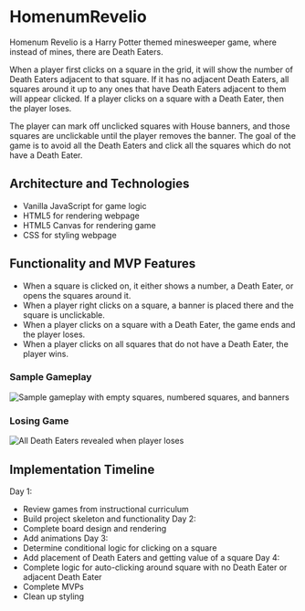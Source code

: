 # HomenumRevelio
Homenum Revelio is a Harry Potter themed minesweeper game, where instead of mines, there are Death Eaters.  
  
When a player first clicks on a square in the grid, it will show the number of Death Eaters adjacent to that square. If it has no adjacent Death Eaters, all squares around it up to any ones that have Death Eaters adjacent to them will appear clicked. If a player clicks on a square with a Death Eater, then the player loses.  
  
The player can mark off unclicked squares with House banners, and those squares are unclickable until the player removes the banner. The goal of the game is to avoid all the Death Eaters and click all the squares which do not have a Death Eater.

## Architecture and Technologies
+ Vanilla JavaScript for game logic
+ HTML5 for rendering webpage
+ HTML5 Canvas for rendering game
+ CSS for styling webpage

## Functionality and MVP Features
+ When a square is clicked on, it either shows a number, a Death Eater, or opens the squares around it.
+ When a player right clicks on a square, a banner is placed there and the square is unclickable.
+ When a player clicks on a square with a Death Eater, the game ends and the player loses.
+ When a player clicks on all squares that do not have a Death Eater, the player wins.

### Sample Gameplay
![Sample gameplay with empty squares, numbered squares, and banners](https://github.com/VivDeG/HomenumRevelio/blob/master/images/sample_game.png)
### Losing Game
![All Death Eaters revealed when player loses](https://github.com/VivDeG/HomenumRevelio/blob/master/images/sample_game_over.png)

## Implementation Timeline
Day 1:
+ Review games from instructional curriculum
+ Build project skeleton and functionality
Day 2:
+ Complete board design and rendering
+ Add animations
Day 3:
+ Determine conditional logic for clicking on a square
+ Add placement of Death Eaters and getting value of a square
Day 4:
+ Complete logic for auto-clicking around square with no Death Eater or adjacent Death Eater
+ Complete MVPs
+ Clean up styling
